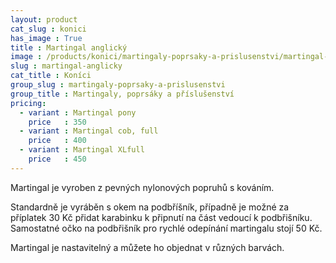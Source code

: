 ```yaml
---
layout: product
cat_slug : konici
has_image : True
title : Martingal anglický
image : /products/konici/martingaly-poprsaky-a-prislusenstvi/martingal-anglicky.jpg
slug : martingal-anglicky
cat_title : Koníci
group_slug : martingaly-poprsaky-a-prislusenstvi
group_title : Martingaly, poprsáky a příslušenství
pricing:
  - variant : Martingal pony
    price   : 350
  - variant : Martingal cob, full
    price   : 400
  - variant : Martingal XLfull
    price   : 450
---
```


Martingal je vyroben z pevných nylonových popruhů s kováním.

Standardně je vyráběn s okem na podbříšník, případně je možné za příplatek 30&nbsp;Kč přidat karabinku k připnutí na část vedoucí k podbřišníku.
Samostatné očko na podbřišník pro rychlé odepínání martingalu stojí 50&nbsp;Kč.

Martingal je nastavitelný a můžete ho objednat v různých barvách.

